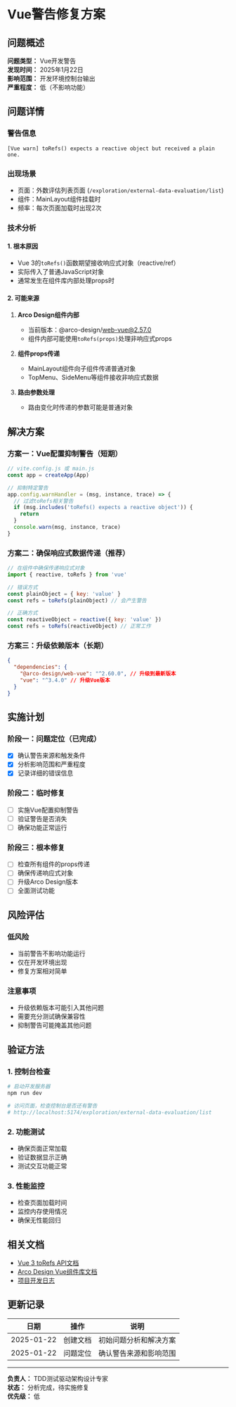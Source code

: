 # Vue警告修复方案

## 问题概述

**问题类型：** Vue开发警告  
**发现时间：** 2025年1月22日  
**影响范围：** 开发环境控制台输出  
**严重程度：** 低（不影响功能）

## 问题详情

### 警告信息
```
[Vue warn] toRefs() expects a reactive object but received a plain one.
```

### 出现场景
- 页面：外数评估列表页面 (`/exploration/external-data-evaluation/list`)
- 组件：MainLayout组件挂载时
- 频率：每次页面加载时出现2次

### 技术分析

#### 1. 根本原因
- Vue 3的`toRefs()`函数期望接收响应式对象（reactive/ref）
- 实际传入了普通JavaScript对象
- 通常发生在组件库内部处理props时

#### 2. 可能来源
1. **Arco Design组件内部**
   - 当前版本：@arco-design/web-vue@2.57.0
   - 组件内部可能使用`toRefs(props)`处理非响应式props

2. **组件props传递**
   - MainLayout组件向子组件传递普通对象
   - TopMenu、SideMenu等组件接收非响应式数据

3. **路由参数处理**
   - 路由变化时传递的参数可能是普通对象

## 解决方案

### 方案一：Vue配置抑制警告（短期）

```javascript
// vite.config.js 或 main.js
const app = createApp(App)

// 抑制特定警告
app.config.warnHandler = (msg, instance, trace) => {
  // 过滤toRefs相关警告
  if (msg.includes('toRefs() expects a reactive object')) {
    return
  }
  console.warn(msg, instance, trace)
}
```

### 方案二：确保响应式数据传递（推荐）

```javascript
// 在组件中确保传递响应式对象
import { reactive, toRefs } from 'vue'

// 错误方式
const plainObject = { key: 'value' }
const refs = toRefs(plainObject) // 会产生警告

// 正确方式
const reactiveObject = reactive({ key: 'value' })
const refs = toRefs(reactiveObject) // 正常工作
```

### 方案三：升级依赖版本（长期）

```json
{
  "dependencies": {
    "@arco-design/web-vue": "^2.60.0", // 升级到最新版本
    "vue": "^3.4.0" // 升级Vue版本
  }
}
```

## 实施计划

### 阶段一：问题定位（已完成）
- [x] 确认警告来源和触发条件
- [x] 分析影响范围和严重程度
- [x] 记录详细的错误信息

### 阶段二：临时修复
- [ ] 实施Vue配置抑制警告
- [ ] 验证警告是否消失
- [ ] 确保功能正常运行

### 阶段三：根本修复
- [ ] 检查所有组件的props传递
- [ ] 确保传递响应式对象
- [ ] 升级Arco Design版本
- [ ] 全面测试功能

## 风险评估

### 低风险
- 当前警告不影响功能运行
- 仅在开发环境出现
- 修复方案相对简单

### 注意事项
- 升级依赖版本可能引入其他问题
- 需要充分测试确保兼容性
- 抑制警告可能掩盖其他问题

## 验证方法

### 1. 控制台检查
```bash
# 启动开发服务器
npm run dev

# 访问页面，检查控制台是否还有警告
# http://localhost:5174/exploration/external-data-evaluation/list
```

### 2. 功能测试
- 确保页面正常加载
- 验证数据显示正确
- 测试交互功能正常

### 3. 性能监控
- 检查页面加载时间
- 监控内存使用情况
- 确保无性能回归

## 相关文档

- [Vue 3 toRefs API文档](https://vuejs.org/api/reactivity-utilities.html#torefs)
- [Arco Design Vue组件库文档](https://arco.design/vue/docs/start)
- [项目开发日志](/docs/key-project-docs/开发日志/2024-12-19/外数评估_2024-12-19.md)

## 更新记录

| 日期 | 操作 | 说明 |
|------|------|------|
| 2025-01-22 | 创建文档 | 初始问题分析和解决方案 |
| 2025-01-22 | 问题定位 | 确认警告来源和影响范围 |

---

**负责人：** TDD测试驱动架构设计专家  
**状态：** 分析完成，待实施修复  
**优先级：** 低